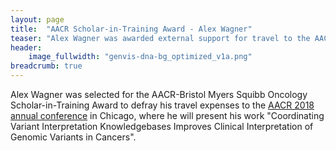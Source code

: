 ```yaml
---
layout: page
title:  "AACR Scholar-in-Training Award - Alex Wagner"
teaser: "Alex Wagner was awarded external support for travel to the AACR 2018 conference."
header:
    image_fullwidth: "genvis-dna-bg_optimized_v1a.png"
breadcrumb: true
---
```


Alex Wagner was selected for the AACR-Bristol Myers Squibb Oncology Scholar-in-Training Award to defray his travel expenses to the [AACR 2018 annual conference](http://www.aacr.org/Meetings/Pages/MeetingDetail.aspx?EventItemID=136) in Chicago, where he will present his work "Coordinating Variant Interpretation Knowledgebases Improves Clinical Interpretation of Genomic Variants in Cancers".
<div class="row">
    <div class="small-12 columns">
    </div>
</div>
